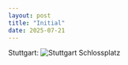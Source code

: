 ```yaml
---
layout: post
title: "Initial"
date: 2025-07-21
---
```


Stuttgart:
![Stuttgart Schlossplatz](/assets/images/Stuttgart1.jpg)